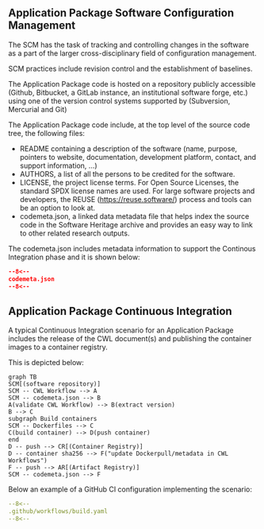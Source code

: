 
## Application Package Software Configuration Management

The SCM has the task of tracking and controlling changes in the software as a part of the larger cross-disciplinary field of configuration management. 

SCM practices include revision control and the establishment of baselines.

The Application Package code is hosted on a repository publicly accessible (Github, Bitbucket, a GitLab instance, an institutional software forge, etc.) using one of the version control systems supported by (Subversion, Mercurial and Git)

The Application Package code include, at the top level of the source code tree, the following files:

* README containing a description of the software (name, purpose, pointers to website, documentation, development platform, contact, and support information, …)
* AUTHORS, a list of all the persons to be credited for the software.
* LICENSE, the project license terms. For Open Source Licenses, the standard SPDX license names are used. For large software projects and developers, the REUSE (https://reuse.software/) process and tools can be an option to look at.
* codemeta.json, a linked data metadata file that helps index the source code in the Software Heritage archive and provides an easy way to link to other related research outputs.

The codemeta.json includes metadata information to support the Continous Integration phase and it is shown below:

```json linenums="1" title="codemeta.json"
--8<--
codemeta.json
--8<--
```

## Application Package Continuous Integration

A typical Continuous Integration scenario for an Application Package includes the release of the CWL document(s) and publishing the container images to a container registry.

This is depicted below: 

``` mermaid
graph TB
SCM[(software repository)]
SCM -- CWL Workflow --> A
SCM -- codemeta.json --> B
A(validate CWL Workflow) --> B(extract version)
B --> C
subgraph Build containers
SCM -- Dockerfiles --> C
C(build container) --> D(push container) 
end
D -- push --> CR[(Container Registry)] 
D -- container sha256 --> F("update Dockerpull/metadata in CWL Workflows") 
F -- push --> AR[(Artifact Registry)]
SCM -- codemeta.json --> F
```

Below an example of a GitHub CI configuration implementing the scenario:

```yaml linenums="1" title=".github/workflows/build.yaml"
--8<--
.github/workflows/build.yaml
--8<--
```